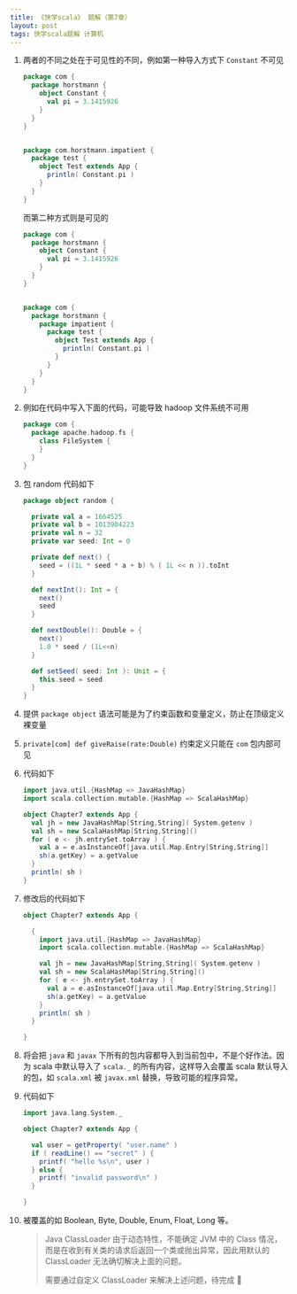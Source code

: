 ```yaml
---
title: 《快学scala》 题解（第7章）
layout: post
tags: 快学scala题解 计算机
---
```


1. 两者的不同之处在于可见性的不同，例如第一种导入方式下 `Constant` 不可见

   ```scala
   package com {
	 package horstmann {
	   object Constant {
		 val pi = 3.1415926
	   }
	 }
   }


   package com.horstmann.impatient {
	 package test {
	   object Test extends App {
		 println( Constant.pi )
	   }
	 }
   }
   ```

   而第二种方式则是可见的

   ```scala
   package com {
	 package horstmann {
	   object Constant {
		 val pi = 3.1415926
	   }
	 }
   }


   package com {
	 package horstmann {
	   package impatient {
		 package test {
		   object Test extends App {
			 println( Constant.pi )
		   }
		 }
	   }
	 }
   }
   ```


2. 例如在代码中写入下面的代码，可能导致 hadoop 文件系统不可用

   ```scala
   package com {
	 package apache.hadoop.fs {
	   class FileSystem {
	   }
	 }
   }
   ```

3. 包 random 代码如下

   ```scala
   package object random {

	 private val a = 1664525
	 private val b = 1013904223
	 private val n = 32
	 private var seed: Int = 0

	 private def next() {
	   seed = ((1L * seed * a + b) % ( 1L << n )).toInt
	 }

	 def nextInt(): Int = {
	   next()
	   seed
	 }

	 def nextDouble(): Double = {
	   next()
	   1.0 * seed / (1L<<n)
	 }

	 def setSeed( seed: Int ): Unit = {
	   this.seed = seed
	 }
   }
   ```

4. 提供 `package object` 语法可能是为了约束函数和变量定义，防止在顶级定义裸变量

5. `private[com] def giveRaise(rate:Double)` 约束定义只能在 `com` 包内部可见

6. 代码如下

   ```scala
   import java.util.{HashMap => JavaHashMap}
   import scala.collection.mutable.{HashMap => ScalaHashMap}

   object Chapter7 extends App {
	 val jh = new JavaHashMap[String,String]( System.getenv )
	 val sh = new ScalaHashMap[String,String]()
	 for ( e <- jh.entrySet.toArray ) {
	   val a = e.asInstanceOf[java.util.Map.Entry[String,String]]
	   sh(a.getKey) = a.getValue
	 }
	 println( sh )
   }
   ```

7. 修改后的代码如下

   ```scala
   object Chapter7 extends App {

	 {
	   import java.util.{HashMap => JavaHashMap}
	   import scala.collection.mutable.{HashMap => ScalaHashMap}

	   val jh = new JavaHashMap[String,String]( System.getenv )
	   val sh = new ScalaHashMap[String,String]()
	   for ( e <- jh.entrySet.toArray ) {
		 val a = e.asInstanceOf[java.util.Map.Entry[String,String]]
		 sh(a.getKey) = a.getValue
	   }
	   println( sh )
	 }

   }
   ```

8. 将会把 `java` 和 `javax` 下所有的包内容都导入到当前包中，不是个好作法。因为 scala 中默认导入了 `scala._` 的所有内容，这样导入会覆盖 scala 默认导入的包，如 `scala.xml` 被 `javax.xml` 替换，导致可能的程序异常。

9. 代码如下

   ```scala
   import java.lang.System._

   object Chapter7 extends App {

	 val user = getProperty( "user.name" )
	 if ( readLine() == "secret" ) {
	   printf( "hello %s\n", user )
	 } else {
	   printf( "invalid password\n" )
	 }

   }
   ```

10. 被覆盖的如 Boolean, Byte, Double, Enum, Float, Long 等。

    > Java ClassLoader 由于动态特性，不能确定 JVM 中的 Class 情况，而是在收到有关类的请求后返回一个类或抛出异常，因此用默认的 ClassLoader 无法确切解决上面的问题。
	>
	> 需要通过自定义 ClassLoader 来解决上述问题，待完成 :flags: 


